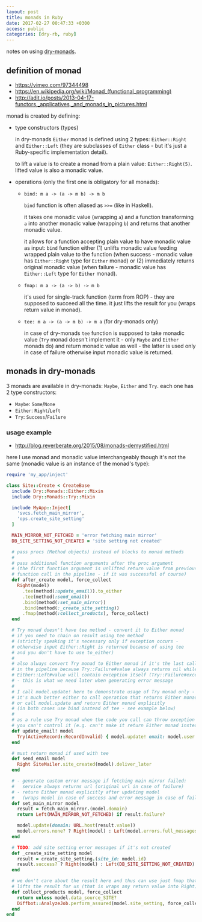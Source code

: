 ```yaml
---
layout: post
title: monads in Ruby
date: 2017-02-27 00:47:33 +0300
access: public
categories: [dry-rb, ruby]
---
```


notes on using [dry-monads](http://dry-rb.org/gems/dry-monads/).

<!-- more -->

## definition of monad

- https://vimeo.com/97344498
- https://en.wikipedia.org/wiki/Monad_(functional_programming)
- http://adit.io/posts/2013-04-17-functors,_applicatives,_and_monads_in_pictures.html

monad is created by defining:

- type constructors (types)

  in dry-monads `Either` monad is defined using 2 types:
  `Either::Right` and `Either::Left` (they are subclasses of `Either` class -
  but it's just a Ruby-specific implementation detail).

  to lift a value is to create a monad from a plain value: `Either::Right(5)`.
  lifted value is also a monadic value.

- operations (only the first one is obligatory for all monads):

  - `bind: m a -> (a -> m b) -> m b`

    `bind` function is often aliased as `>>=` (like in Haskell).

    it takes one monadic value (wrapping `a`) and a function transforming `a` into
    another monadic value (wrapping `b`) and returns that another monadic value.

    it allows for a function accepting plain value to have monadic value as input:
    `bind` function either
    (1) unlifts monadic value feeding wrapped plain value to the function
    (when success - monadic value has `Either::Right` type for `Either` monad)
    or (2) immediately returns original monadic value
    (when failure - monadic value has `Either::Left` type for `Either` monad).

  - `fmap: m a -> (a -> b) -> m b`

    it's used for single-track function (term from ROP) -
    they are supposed to succeed all the time.
    it just lifts the result for you (wraps return value in monad).

  - `tee: m a -> (a -> m b) -> m a` (for dry-monads only)

    in case of dry-monads `tee` function is supposed to take monadic value
    (`Try` monad doesn't implement it - only `Maybe` and `Either` monads do)
    and return monadic value as well - the latter is used only in case of
    failure otherwise input monadic value is returned.

## monads in dry-monads

3 monads are available in dry-monads: `Maybe`, `Either` and `Try`.
each one has 2 type constructors:

- `Maybe`: `Some`/`None`
- `Either`: `Right`/`Left`
- `Try`: `Success`/`Failure`

### usage example

- http://blog.reverberate.org/2015/08/monads-demystified.html

here I use monad and monadic value interchangeably though it's not the same
(monadic value is an instance of the monad's type):

```ruby
require 'my_app/inject'

class Site::Create < CreateBase
  include Dry::Monads::Either::Mixin
  include Dry::Monads::Try::Mixin

  include MyApp::Inject[
    'svcs.fetch_main_mirror',
    'ops.create_site_setting'
  ]

  MAIN_MIRROR_NOT_FETCHED = 'error fetching main mirror'
  DB_SITE_SETTING_NOT_CREATED = 'site setting not created'

  # pass procs (Method objects) instead of blocks to monad methods
  #
  # pass additional function arguments after the proc argument
  # (the first function argument is unlifted return value from previous
  # function call in the pipeline - if it was successful of course)
  def after_create model, force_collect
    Right(model)
      .tee(method(:update_email)).to_either
      .tee(method(:send_email))
      .bind(method(:set_main_mirror))
      .bind(method(:_create_site_setting))
      .fmap(method(:collect_products), force_collect)
  end

  # Try monad doesn't have tee method - convert it to Either monad
  # if you need to chain on result using tee method
  # (strictly speaking it's necessary only if exception occurs -
  # otherwise input Either::Right is returned because of using tee
  # and you don't have to use to_either)
  #
  # also always convert Try monad to Either monad if it's the last call
  # in the pipeline because Try::Failure#value always returns nil while
  # Either::Left#value will contain exception itself (Try::Failure#exception)
  # - this is what we need later when generating error message
  #
  # I call model.update! here to demonstrate usage of Try monad only -
  # it's much better either to call operation that returns Either monad
  # or call model.update and return Either monad explicitly
  # (in both cases use bind instead of tee - see example below)
  #
  # as a rule use Try monad when the code you call can throw exception and
  # you can't control it (e.g. can't make it return Either monad instead)
  def update_email! model
    Try(ActiveRecord::RecordInvalid) { model.update! email: model.user.email }
  end

  # must return monad if used with tee
  def send_email model
    Right SiteMailer.site_created(model).deliver_later
  end

  # - generate custom error message if fetching main mirror failed:
  #   service always returns url (original url in case of failure)
  # - return Either monad explicitly after updating model
  #   (wraps model in case of success and error message in case of failure)
  def set_main_mirror model
    result = fetch_main_mirror.(model.domain)
    return Left(MAIN_MIRROR_NOT_FETCHED) if result.failure?

    model.update(domain: URL.host(result.value))
    model.errors.none? ? Right(model) : Left(model.errors.full_messages)
  end

  # TODO: add site setting error messages if it's not created
  def _create_site_setting model
    result = create_site_setting.(site_id: model.id)
    result.success? ? Right(model) : Left(DB_SITE_SETTING_NOT_CREATED)
  end

  # we don't care about the result here and thus can use just fmap that
  # lifts the result for us (that is wraps any return value into Right)
  def collect_products model, force_collect
    return unless model.data_source_SITE?
    Diffbot::AnalyzeJob.perform_assured(model.site_setting, force_collect)
  end
end
```
